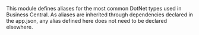 This module defines aliases for the most common DotNet types used in Business Central. As aliases are inherited through dependencies declared in the app.json, any alias defined here does not need to be declared elsewhere.